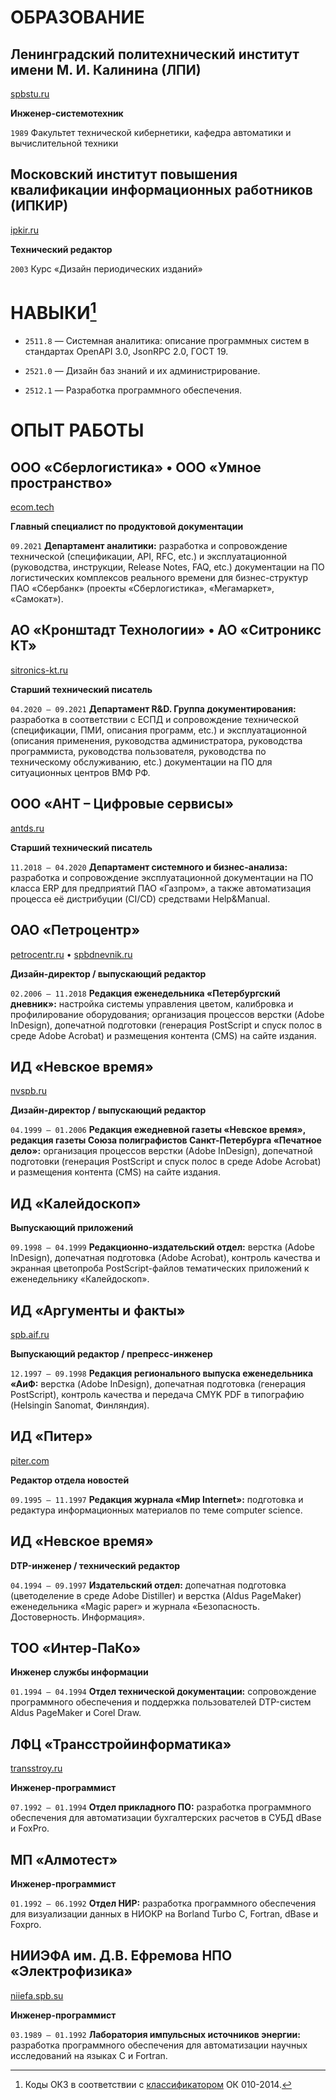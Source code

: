 # ОБРАЗОВАНИЕ

## Ленинградский политехнический институт имени М. И. Калинина (ЛПИ)

[spbstu.ru](https://www.spbstu.ru/)

**Инженер-системотехник**

`1989` Факультет технической кибернетики, кафедра автоматики и вычислительной техники

## Московский институт повышения квалификации информационных работников (ИПКИР)

[ipkir.ru](https://ipkir.ru/)

**Технический редактор**

`2003` Курс «Дизайн периодических изданий»

# НАВЫКИ[^*]


- `2511.8` — Системная аналитика: описание программных систем в стандартах OpenAPI 3.0, JsonRPC 2.0, ГОСТ 19.

- `2521.0` — Дизайн баз знаний и их администрирование.

- `2512.1` — Разработка программного обеспечения.

# ОПЫТ РАБОТЫ

## ООО «Сберлогистика» &bull; ООО «Умное пространство»

[ecom.tech](https://ecom.tech/)

**Главный специалист по продуктовой документации**

`09.2021` **Департамент аналитики:** разработка и сопровождение технической (спецификации, API, RFC, etc.) и эксплуатационной (руководства, инструкции, Release Notes, FAQ, etc.) документации на ПО логистических комплексов реального времени для бизнес-структур ПАО «Сбербанк» (проекты «Сберлогистика», «Мегамаркет», «Самокат»).

## АО «Кронштадт Технологии» &bull; АО «Ситроникс КТ»

[sitronics-kt.ru](https://sitronics-kt.ru/)

**Старший технический писатель**

`04.2020 — 09.2021` **Департамент R&D. Группа документирования:** разработка в соответствии с ЕСПД и сопровождение технической (спецификации, ПМИ, описания программ, etc.) и эксплуатационной (описания применения, руководства администратора, руководства программиста, руководства пользователя, руководства по техническому обслуживанию, etc.) документации на ПО для ситуационных центров ВМФ РФ.

## ООО «АНТ – Цифровые сервисы»

[antds.ru](https://antds.ru/)

**Старший технический писатель**

`11.2018 — 04.2020` **Департамент системного и бизнес-анализа:** разработка и сопровождение эксплуатационной документации на ПО класса ERP для предприятий ПАО «Газпром», а также автоматизация процесса её дистрибуции (CI/CD) средствами Help&Manual.

## ОАО «Петроцентр»

[petrocentr.ru](https://www.petrocentr.ru/) &bull; [spbdnevnik.ru](https://spbdnevnik.ru/)

**Дизайн-директор / выпускающий редактор**

`02.2006 — 11.2018` **Редакция еженедельника «Петербургский дневник»:** настройка системы управления цветом, калибровка и профилирование оборудования; организация процессов верстки (Adobe InDesign), допечатной подготовки (генерация PostScript и спуск полос в среде Adobe Acrobat) и размещения контента (CMS) на сайте издания.

## ИД «Невское время»

[nvspb.ru](https://nvspb.ru/)

**Дизайн-директор / выпускающий редактор**

`04.1999 — 01.2006` **Редакция ежедневной газеты «Невское время», редакция газеты Союза полиграфистов Санкт-Петербурга «Печатное дело»:** организация процессов верстки (Adobe InDesign), допечатной подготовки (генерация PostScript и спуск полос в среде Adobe Acrobat) и размещения контента (CMS) на сайте издания.

## ИД «Калейдоскоп»

**Выпускающий приложений**

`09.1998 — 04.1999` **Редакционно-издательский отдел:** верстка (Adobe InDesign), допечатная подготовка (Adobe Acrobat), контроль качества и экранная цветопроба PostScript-файлов тематических приложений к еженедельнику «Калейдоскоп».

## ИД «Аргументы и факты»

[spb.aif.ru](https://spb.aif.ru/)

**Выпускающий редактор / препресс-инженер**

`12.1997 — 09.1998` **Редакция регионального выпуска еженедельника «АиФ:** верстка (Adobe InDesign), допечатная подготовка (генерация PostScript), контроль качества и передача CMYK PDF в типографию (Helsingin Sanomat, Финляндия).

## ИД «Питер»

[piter.com](https://www.piter.com/)

**Редактор отдела новостей**

`09.1995 — 11.1997` **Редакция журнала «Мир Internet»:** подготовка и редактура информационных материалов по теме computer science.

## ИД «Невское время»

**DTP-инженер / технический редактор**

`04.1994 — 09.1997` **Издательский отдел:** допечатная подготовка (цветоделение в среде Adobe Distiller) и верстка (Aldus PageMaker) еженедельника «Magic paper» и журнала «Безопасность. Достоверность. Информация».

## ТОО «Интер-ПаКо»

**Инженер службы информации**

`01.1994 — 04.1994` **Отдел технической документации:** сопровождение программного обеспечения и поддержка пользователей DTP-систем Aldus PageMaker и Corel Draw.

## ЛФЦ «Трансстройинформатика»

[transstroy.ru](http://transstroy.ru/)

**Инженер-программист**

`07.1992 — 01.1994` **Отдел прикладного ПО:** разработка программного обеспечения для автоматизации бухгалтерских расчетов в СУБД dBase и FoxPro.

## МП «Алмотест»

**Инженер-программист**

`01.1992 — 06.1992` **Отдел НИР:** разработка программного обеспечения для визуализации данных в НИОКР на Borland Turbo C, Fortran, dBase и Foxpro.

## НИИЭФА им. Д.В. Ефремова НПО «Электрофизика»

[niiefa.spb.su](http://niiefa.spb.su/)

**Инженер-программист**

`03.1989 — 01.1992` **Лаборатория импульсных источников энергии:** разработка программного обеспечения для автоматизации научных исследований на языках C и Fortran.

[^*]: Коды ОКЗ в соответствии с [классификатором](https://classifikators.ru/okz/25) ОК 010-2014.
